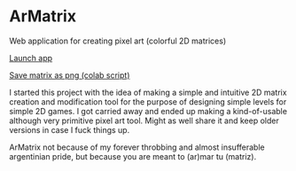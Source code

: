 # ArMatrix
Web application for creating pixel art (colorful 2D matrices)

[Launch app](https://tomobossi.github.io/ArMatrix/)

[Save matrix as png (colab script)](https://colab.research.google.com/drive/1qRBDwkCN8W6mFneWP2HQPpytjrkfFay9)

I started this project with the idea of making a simple and intuitive 2D matrix creation and modification tool for the purpose of designing simple levels for simple 2D games. 
I got carried away and ended up making a kind-of-usable although very primitive pixel art tool. Might as well share it and keep older versions in case I fuck things up.

ArMatrix not because of my forever throbbing and almost insufferable argentinian pride, but because you are meant to (ar)mar tu (matriz).

